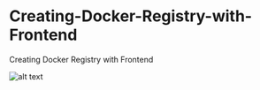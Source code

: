# Creating-Docker-Registry-with-Frontend
Creating Docker Registry with Frontend


![alt text](https://drive.google.com/file/d/1bj8SVYLOsAyBKqS36FY5DSXWIS2XFz4N/view?usp=sharing)
